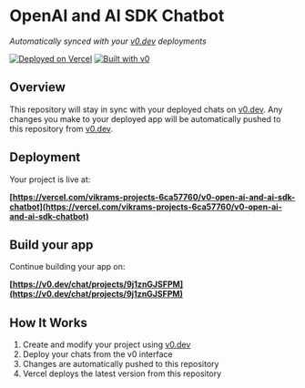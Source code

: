 # OpenAI and AI SDK Chatbot

*Automatically synced with your [v0.dev](https://v0.dev) deployments*

[![Deployed on Vercel](https://img.shields.io/badge/Deployed%20on-Vercel-black?style=for-the-badge&logo=vercel)](https://vercel.com/vikrams-projects-6ca57760/v0-open-ai-and-ai-sdk-chatbot)
[![Built with v0](https://img.shields.io/badge/Built%20with-v0.dev-black?style=for-the-badge)](https://v0.dev/chat/projects/9j1znGJSFPM)

## Overview

This repository will stay in sync with your deployed chats on [v0.dev](https://v0.dev).
Any changes you make to your deployed app will be automatically pushed to this repository from [v0.dev](https://v0.dev).

## Deployment

Your project is live at:

**[https://vercel.com/vikrams-projects-6ca57760/v0-open-ai-and-ai-sdk-chatbot](https://vercel.com/vikrams-projects-6ca57760/v0-open-ai-and-ai-sdk-chatbot)**

## Build your app

Continue building your app on:

**[https://v0.dev/chat/projects/9j1znGJSFPM](https://v0.dev/chat/projects/9j1znGJSFPM)**

## How It Works

1. Create and modify your project using [v0.dev](https://v0.dev)
2. Deploy your chats from the v0 interface
3. Changes are automatically pushed to this repository
4. Vercel deploys the latest version from this repository
